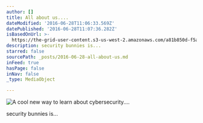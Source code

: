 ```yaml
---
author: []
title: All about us....
dateModified: '2016-06-28T11:06:33.569Z'
datePublished: '2016-06-28T11:07:36.282Z'
isBasedOnUrl: >-
  https://the-grid-user-content.s3-us-west-2.amazonaws.com/a81b850d-f5ab-4b78-8aa0-8e27ffd21d44.jpg
description: security bunnies is...
starred: false
sourcePath: _posts/2016-06-28-all-about-us.md
inFeed: true
hasPage: false
inNav: false
_type: MediaObject

---
```

![A cool new way to learn about cybersecurity....](https://the-grid-user-content.s3-us-west-2.amazonaws.com/a81b850d-f5ab-4b78-8aa0-8e27ffd21d44.jpg)

security bunnies is...